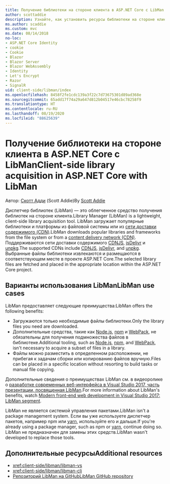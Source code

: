 ```yaml
---
title: Получение библиотеки на стороне клиента в ASP.NET Core с LibMan
author: scottaddie
description: Узнайте, как установить ресурсы библиотеки на стороне клиента в проекте ASP.NET Core с помощью диспетчера библиотек (LibMan).
ms.author: scaddie
ms.custom: mvc
ms.date: 08/14/2018
no-loc:
- ASP.NET Core Identity
- cookie
- Cookie
- Blazor
- Blazor Server
- Blazor WebAssembly
- Identity
- Let's Encrypt
- Razor
- SignalR
uid: client-side/libman/index
ms.openlocfilehash: 8458f2fe1cdc139a3f22c7d73675301d89ad368e
ms.sourcegitcommit: 65add17f74a29a647d812b04517e46cbc78258f9
ms.translationtype: HT
ms.contentlocale: ru-RU
ms.lasthandoff: 08/19/2020
ms.locfileid: "88625639"
---
```

# <a name="client-side-library-acquisition-in-aspnet-core-with-libman"></a><span data-ttu-id="2688f-103">Получение библиотеки на стороне клиента в ASP.NET Core с LibMan</span><span class="sxs-lookup"><span data-stu-id="2688f-103">Client-side library acquisition in ASP.NET Core with LibMan</span></span>

<span data-ttu-id="2688f-104">Автор: [Скотт Адди](https://twitter.com/Scott_Addie) (Scott Addie)</span><span class="sxs-lookup"><span data-stu-id="2688f-104">By [Scott Addie](https://twitter.com/Scott_Addie)</span></span>

<span data-ttu-id="2688f-105">Диспетчер библиотек (LibMan) — это облегченное средство получения библиотек на стороне клиента.</span><span class="sxs-lookup"><span data-stu-id="2688f-105">Library Manager (LibMan) is a lightweight, client-side library acquisition tool.</span></span> <span data-ttu-id="2688f-106">LibMan загружает популярные библиотеки и платформы из файловой системы или из [сети доставки содержимого (CDN)](https://wikipedia.org/wiki/Content_delivery_network).</span><span class="sxs-lookup"><span data-stu-id="2688f-106">LibMan downloads popular libraries and frameworks from the file system or from a [content delivery network (CDN)](https://wikipedia.org/wiki/Content_delivery_network).</span></span> <span data-ttu-id="2688f-107">Поддерживаются сети доставки содержимого [CDNJS](https://cdnjs.com/), [jsDelivr](https://www.jsdelivr.com/) и [unpkg](https://unpkg.com/#/).</span><span class="sxs-lookup"><span data-stu-id="2688f-107">The supported CDNs include [CDNJS](https://cdnjs.com/), [jsDelivr](https://www.jsdelivr.com/), and [unpkg](https://unpkg.com/#/).</span></span> <span data-ttu-id="2688f-108">Выбранные файлы библиотеки извлекаются и размещаются в соответствующем месте в проекте ASP.NET Core.</span><span class="sxs-lookup"><span data-stu-id="2688f-108">The selected library files are fetched and placed in the appropriate location within the ASP.NET Core project.</span></span>

## <a name="libman-use-cases"></a><span data-ttu-id="2688f-109">Варианты использования LibMan</span><span class="sxs-lookup"><span data-stu-id="2688f-109">LibMan use cases</span></span>

<span data-ttu-id="2688f-110">LibMan предоставляет следующие преимущества:</span><span class="sxs-lookup"><span data-stu-id="2688f-110">LibMan offers the following benefits:</span></span>

* <span data-ttu-id="2688f-111">Загружаются только необходимые файлы библиотеки.</span><span class="sxs-lookup"><span data-stu-id="2688f-111">Only the library files you need are downloaded.</span></span>
* <span data-ttu-id="2688f-112">Дополнительные средства, такие как [Node.js](https://nodejs.org), [npm](https://www.npmjs.com) и [WebPack](https://webpack.js.org), не обязательны для получения подмножества файлов в библиотеке.</span><span class="sxs-lookup"><span data-stu-id="2688f-112">Additional tooling, such as [Node.js](https://nodejs.org), [npm](https://www.npmjs.com), and [WebPack](https://webpack.js.org), isn't necessary to acquire a subset of files in a library.</span></span>
* <span data-ttu-id="2688f-113">Файлы можно разместить в определенном расположении, не прибегая к задачам сборки или копированию файлов вручную.</span><span class="sxs-lookup"><span data-stu-id="2688f-113">Files can be placed in a specific location without resorting to build tasks or manual file copying.</span></span>

<span data-ttu-id="2688f-114">Дополнительные сведения о преимуществах LibMan см. в видеоролике о [разработке современных веб-интерфейса в Visual Studio 2017, часть презентации, посвященная LibMan](https://channel9.msdn.com/Events/Build/2017/B8073#time=43m34s).</span><span class="sxs-lookup"><span data-stu-id="2688f-114">For more information about LibMan's benefits, watch [Modern front-end web development in Visual Studio 2017: LibMan segment](https://channel9.msdn.com/Events/Build/2017/B8073#time=43m34s).</span></span>

<span data-ttu-id="2688f-115">LibMan не является системой управления пакетами.</span><span class="sxs-lookup"><span data-stu-id="2688f-115">LibMan isn't a package management system.</span></span> <span data-ttu-id="2688f-116">Если вы уже используете диспетчер пакетов, например npm или [yarn](https://yarnpkg.com), используйте его и дальше.</span><span class="sxs-lookup"><span data-stu-id="2688f-116">If you're already using a package manager, such as npm or [yarn](https://yarnpkg.com), continue doing so.</span></span> <span data-ttu-id="2688f-117">LibMan не предназначен для замены этих средств.</span><span class="sxs-lookup"><span data-stu-id="2688f-117">LibMan wasn't developed to replace those tools.</span></span>

## <a name="additional-resources"></a><span data-ttu-id="2688f-118">Дополнительные ресурсы</span><span class="sxs-lookup"><span data-stu-id="2688f-118">Additional resources</span></span>

* <xref:client-side/libman/libman-vs>
* <xref:client-side/libman/libman-cli>
* [<span data-ttu-id="2688f-119">Репозиторий LibMan на GitHub</span><span class="sxs-lookup"><span data-stu-id="2688f-119">LibMan GitHub repository</span></span>](https://github.com/aspnet/LibraryManager)
